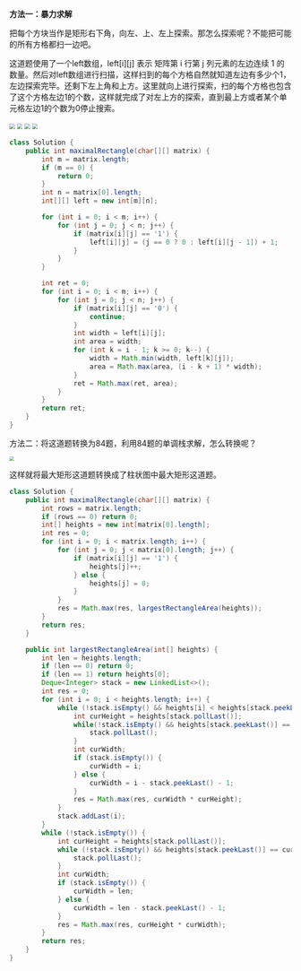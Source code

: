 **方法一：暴力求解**

把每个方块当作是矩形右下角，向左、上、左上探索。那怎么探索呢？不能把可能的所有方格都扫一边吧。

这道题使用了一个left数组，left\[i][j] 表示 矩阵第 i 行第 j 列元素的左边连续 1 的数量。然后对left数组进行扫描，这样扫到的每个方格自然就知道左边有多少个1，左边探索完毕。还剩下左上角和上方。这里就向上进行探索，扫的每个方格也包含了这个方格左边1的个数，这样就完成了对左上方的探索，直到最上方或者某个单元格左边1的个数为0停止搜索。

<img src="D:\markdown的笔记\Typora\images\85.1.jpg" style="zoom: 60%;" />

<img src="D:\markdown的笔记\Typora\images\85.2.jpg" style="zoom:60%;" />

<img src="D:\markdown的笔记\Typora\images\85.3.jpg" style="zoom:60%;" />

<img src="D:\markdown的笔记\Typora\images\85.4.jpg" style="zoom:60%;" />

```java
class Solution {
    public int maximalRectangle(char[][] matrix) {
        int m = matrix.length;
        if (m == 0) {
            return 0;
        }
        int n = matrix[0].length;
        int[][] left = new int[m][n];

        for (int i = 0; i < m; i++) {
            for (int j = 0; j < n; j++) {
                if (matrix[i][j] == '1') {
                    left[i][j] = (j == 0 ? 0 : left[i][j - 1]) + 1;
                }
            }
        }

        int ret = 0;
        for (int i = 0; i < m; i++) {
            for (int j = 0; j < n; j++) {
                if (matrix[i][j] == '0') {
                    continue;
                }
                int width = left[i][j];
                int area = width;
                for (int k = i - 1; k >= 0; k--) {
                    width = Math.min(width, left[k][j]);
                    area = Math.max(area, (i - k + 1) * width);
                }
                ret = Math.max(ret, area);
            }
        }
        return ret;
    }
}
```



方法二：将这道题转换为84题，利用84题的单调栈求解，怎么转换呢？

<img src="D:\markdown的笔记\Typora\images\85.jpg" style="zoom:50%;" />

这样就将最大矩形这道题转换成了柱状图中最大矩形这道题。

```java
class Solution {
    public int maximalRectangle(char[][] matrix) {
        int rows = matrix.length;
        if (rows == 0) return 0;
        int[] heights = new int[matrix[0].length];
        int res = 0;
        for (int i = 0; i < matrix.length; i++) {
            for (int j = 0; j < matrix[0].length; j++) {
                if (matrix[i][j] == '1') {
                    heights[j]++;
                } else {
                    heights[j] = 0;
                }
            }
            res = Math.max(res, largestRectangleArea(heights));
        }
        return res;
    }

    public int largestRectangleArea(int[] heights) {
        int len = heights.length;
        if (len == 0) return 0;
        if (len == 1) return heights[0];
        Deque<Integer> stack = new LinkedList<>();
        int res = 0;
        for (int i = 0; i < heights.length; i++) {
            while (!stack.isEmpty() && heights[i] < heights[stack.peekLast()]) {
                int curHeight = heights[stack.pollLast()];
                while(!stack.isEmpty() && heights[stack.peekLast()] == curHeight) {
                    stack.pollLast();
                }
                int curWidth;
                if (stack.isEmpty()) {
                    curWidth = i;
                } else {
                    curWidth = i - stack.peekLast() - 1;
                }
                res = Math.max(res, curWidth * curHeight);
            }
            stack.addLast(i);
        }
        while (!stack.isEmpty()) {
            int curHeight = heights[stack.pollLast()];
            while (!stack.isEmpty() && heights[stack.peekLast()] == curHeight) {
                stack.pollLast();
            }
            int curWidth;
            if (stack.isEmpty()) {
                curWidth = len;
            } else {
                curWidth = len - stack.peekLast() - 1;
            }
            res = Math.max(res, curHeight * curWidth);
        }
        return res;
    }
}
```

